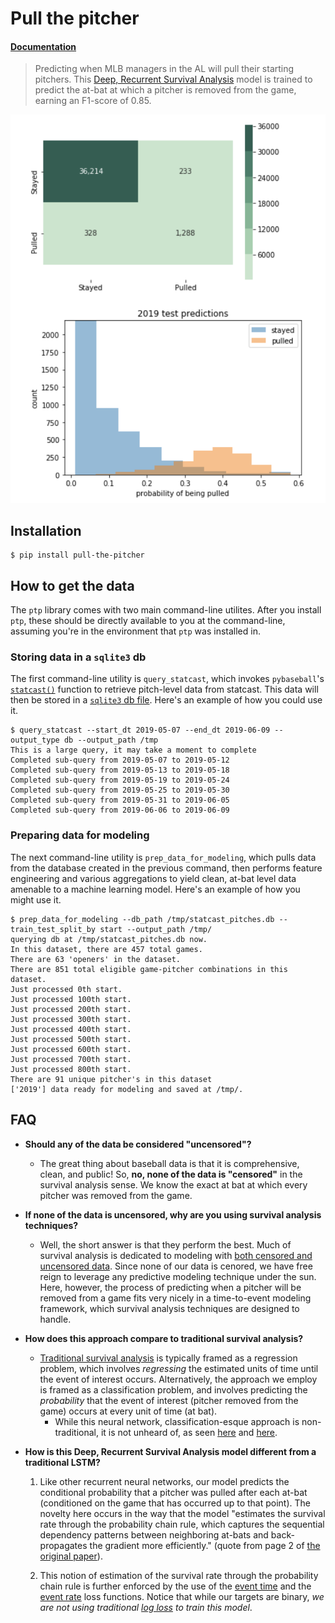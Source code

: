 # Pull the pitcher



#### [Documentation](https://collinprather.github.io/pull-the-pitcher/)

> Predicting when MLB managers in the AL will pull their starting pitchers. This [Deep, Recurrent Survival Analysis](https://github.com/collinprather/drsa) model is trained to predict the at-bat at which a pitcher is removed from the game, earning an F1-score of 0.85.

![performance](notebooks/images/drsa_performance.png)

## Installation

```shell
$ pip install pull-the-pitcher
```

## How to get the data

The `ptp` library comes with two main command-line utilites. After you install `ptp`, these should be directly available to you at the command-line, assuming you're in the environment that `ptp` was installed in.

### Storing data in a `sqlite3` db

The first command-line utility is `query_statcast`, which invokes `pybaseball`'s [`statcast()`](https://github.com/jldbc/pybaseball#statcast-pull-advanced-metrics-from-major-league-baseballs-statcast-system) function to retrieve pitch-level data from statcast. This data will then be stored in a [`sqlite3` db file](https://www.sqlite.org/fileformat.html). Here's an example of how you could use it.

```shell
$ query_statcast --start_dt 2019-05-07 --end_dt 2019-06-09 --output_type db --output_path /tmp
This is a large query, it may take a moment to complete
Completed sub-query from 2019-05-07 to 2019-05-12
Completed sub-query from 2019-05-13 to 2019-05-18
Completed sub-query from 2019-05-19 to 2019-05-24
Completed sub-query from 2019-05-25 to 2019-05-30
Completed sub-query from 2019-05-31 to 2019-06-05
Completed sub-query from 2019-06-06 to 2019-06-09
```

### Preparing data for modeling

The next command-line utility is `prep_data_for_modeling`, which pulls data from the database created in the previous command, then performs feature engineering and various aggregations to yield clean, at-bat level data amenable to a machine learning model. Here's an example of how you might use it.

```shell
$ prep_data_for_modeling --db_path /tmp/statcast_pitches.db --train_test_split_by start --output_path /tmp/
querying db at /tmp/statcast_pitches.db now.
In this dataset, there are 457 total games.
There are 63 'openers' in the dataset.
There are 851 total eligible game-pitcher combinations in this dataset.
Just processed 0th start.
Just processed 100th start.
Just processed 200th start.
Just processed 300th start.
Just processed 400th start.
Just processed 500th start.
Just processed 600th start.
Just processed 700th start.
Just processed 800th start.
There are 91 unique pitcher's in this dataset
['2019'] data ready for modeling and saved at /tmp/.
```

## FAQ

* **Should any of the data be considered "uncensored"?**

    - The great thing about baseball data is that it is comprehensive, clean, and public! So, **no, none of the data is "censored"** in the survival analysis sense. We know the exact at bat at which every pitcher was removed from the game.


* **If none of the data is uncensored, why are you using survival analysis techniques?**

    - Well, the short answer is that they perform the best. Much of survival analysis is dedicated to modeling with [both censored and uncensored data](https://square.github.io/pysurvival/intro.html). Since none of our data is cenored, we have free reign to leverage any predictive modeling technique under the sun. Here, however, the process of predicting when a pitcher will be removed from a game fits very nicely in a time-to-event modeling framework, which survival analysis techniques are designed to handle.


* **How does this approach compare to traditional survival analysis?**

    - [Traditional survival analysis](http://www.sthda.com/english/wiki/cox-proportional-hazards-model) is typically framed as a regression problem, which involves _regressing_ the estimated units of time until the event of interest occurs. Alternatively, the approach we employ is framed as a classification problem, and involves predicting the _probability_ that the event of interest (pitcher removed from the game) occurs at every unit of time (at bat). 
        - While this neural network, classification-esque approach is non-traditional, it is not unheard of, as seen [here](https://www.stats.ox.ac.uk/pub/bdr/NNSM.pdf) and [here](http://pcwww.liv.ac.uk/~afgt/eleuteri_lyon07.pdf).
        
        
* **How is this Deep, Recurrent Survival Analysis model different from a traditional LSTM?**
    
    1. Like other recurrent neural networks, our model predicts the conditional probability that a pitcher was pulled after each at-bat (conditioned on the game that has occurred up to that point). The novelty here occurs in the way that the model "estimates the survival rate through the probability chain rule, which captures the sequential dependency patterns between neighboring at-bats and back-propagates the gradient more efficiently." (quote from page 2 of [the original paper](https://arxiv.org/pdf/1809.02403.pdf)).
        
    2. This notion of estimation of the survival rate through the probability chain rule is further enforced by the use of the [event time](https://collinprather.github.io/drsa/functions/#Event-Time-Loss) and the [event rate](https://collinprather.github.io/drsa/functions/#Event-Rate-Loss) loss functions. Notice that while our targets are binary, _we are not using traditional [log loss](http://wiki.fast.ai/index.php/Log_Loss#Binary_Classification) to train this model_.
